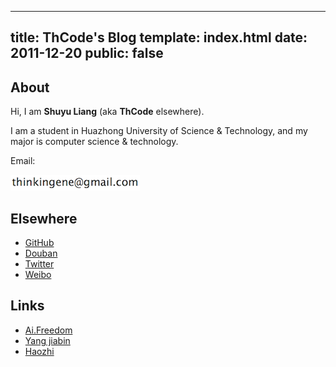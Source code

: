 --------------------
title: ThCode's Blog
template: index.html
date: 2011-12-20
public: false
-------------

About
-----

Hi, I am **Shuyu Liang** (aka **ThCode** elsewhere).

I am a student in Huazhong University of Science & Technology, and my
major is computer science & technology.

Email:

![image](img/gmail.png)

Elsewhere
---------

-  [GitHub](http://github.com/thcode/)
-  [Douban](http://www.douban.com/people/ariesbear/)
-  [Twitter](https://twitter.com//thcode)
-  [Weibo](http://www.weibo.com/thcode)

Links
-----

-  [Ai.Freedom](http://aifreedom.com/)
-  [Yang jiabin](http://yangjiabin.com/)
-  [Haozhi](http://haozhiyo.com/)

